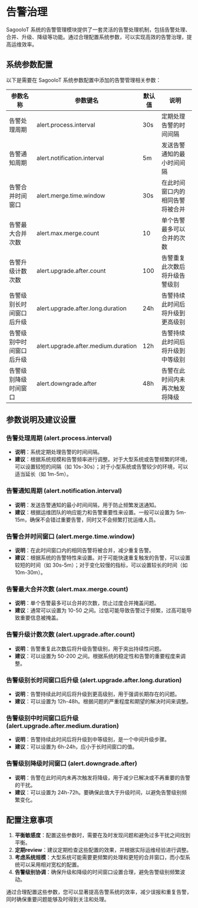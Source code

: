 # 告警治理


SagooIoT 系统的告警管理模块提供了一套灵活的告警处理机制，包括告警处理、合并、升级、降级等功能。通过合理配置系统参数，可以实现高效的告警治理，提高运维效率。

## 系统参数配置

以下是需要在 SagooIoT 系统参数配置中添加的告警管理相关参数：

| 参数名称 | 参数键名 | 默认值 | 说明 |
|---------|---------|-------|------|
| 告警处理周期 | alert.process.interval | 30s | 定期处理告警的时间间隔 |
| 告警通知周期 | alert.notification.interval | 5m | 发送告警通知的最小时间间隔 |
| 告警合并时间窗口 | alert.merge.time.window | 30s | 在此时间窗口内的相同告警将被合并 |
| 告警最大合并次数 | alert.max.merge.count | 10 | 单个告警最多可以合并的次数 |
| 告警升级计数次数 | alert.upgrade.after.count | 100 | 告警重复此次数后将升级告警级别 |
| 告警级别长时间窗口后升级 | alert.upgrade.after.long.duration | 24h | 告警持续此时间后将升级到更高级别 |
| 告警级别中时间窗口后升级 | alert.upgrade.after.medium.duration | 12h | 告警持续此时间后将升级到中等级别 |
| 告警级别降级时间窗口 | alert.downgrade.after | 48h | 告警在此时间内未再次触发将降级 |

## 参数说明及建议设置

### 告警处理周期 (alert.process.interval)

- **说明**：系统定期处理告警的时间间隔。
- **建议**：根据系统规模和告警频率进行调整。对于大型系统或告警频繁的环境，可以设置较短的间隔（如 10s-30s）；对于小型系统或告警较少的环境，可以适当延长（如 1m-5m）。

### 告警通知周期 (alert.notification.interval)

- **说明**：发送告警通知的最小时间间隔，用于防止频繁发送通知。
- **建议**：根据运维团队的响应能力和告警重要性来设置。一般可以设置为 5m-15m，确保不会错过重要告警，同时又不会频繁打扰运维人员。


### 告警合并时间窗口 (alert.merge.time.window)

- **说明**：在此时间窗口内的相同告警将被合并，减少重复告警。
- **建议**：根据系统的告警特性来设置。对于可能快速重复触发的告警，可以设置较短的时间（如 30s-5m）；对于变化较慢的指标，可以设置较长的时间（如 10m-30m）。

### 告警最大合并次数 (alert.max.merge.count)

- **说明**：单个告警最多可以合并的次数，防止过度合并掩盖问题。
- **建议**：通常可以设置为 10-50 之间。过低可能导致告警过于频繁，过高可能导致重要信息被掩盖。

### 告警升级计数次数 (alert.upgrade.after.count)

- **说明**：告警重复此次数后将升级告警级别，用于突出持续性问题。
- **建议**：可以设置为 50-200 之间。根据系统的稳定性和告警的重要程度来调整。

### 告警级别长时间窗口后升级 (alert.upgrade.after.long.duration)

- **说明**：告警持续此时间后将升级到更高级别，用于强调长期存在的问题。
- **建议**：可以设置为 12h-48h。根据问题的严重程度和期望的解决时间来调整。

### 告警级别中时间窗口后升级 (alert.upgrade.after.medium.duration)

- **说明**：告警持续此时间后将升级到中等级别，是一个中间升级步骤。
- **建议**：可以设置为 6h-24h，应小于长时间窗口的值。

### 告警级别降级时间窗口 (alert.downgrade.after)

- **说明**：告警在此时间内未再次触发将降级，用于减少已解决或不再重要的告警的干扰。
- **建议**：可以设置为 24h-72h。要确保此值大于升级时间，以避免告警级别频繁变化。

## 配置注意事项

1. **平衡敏感度**：配置这些参数时，需要在及时发现问题和避免过多干扰之间找到平衡。
2. **定期review**：建议定期检查这些配置的效果，并根据实际运维经验进行调整。
3. **考虑系统规模**：大型系统可能需要更频繁的处理和更短的合并窗口，而小型系统可以采用相对宽松的配置。
4. **告警级别协调**：确保升级和降级的时间窗口设置合理，避免告警级别频繁波动。

通过合理配置这些参数，您可以显著提高告警系统的效率，减少误报和重复告警，同时确保重要问题能够及时得到关注和处理。
